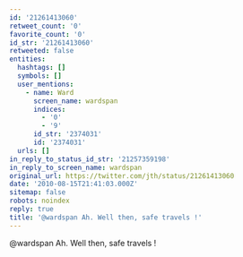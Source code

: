 ```yaml
---
id: '21261413060'
retweet_count: '0'
favorite_count: '0'
id_str: '21261413060'
retweeted: false
entities:
  hashtags: []
  symbols: []
  user_mentions:
    - name: Ward
      screen_name: wardspan
      indices:
        - '0'
        - '9'
      id_str: '2374031'
      id: '2374031'
  urls: []
in_reply_to_status_id_str: '21257359198'
in_reply_to_screen_name: wardspan
original_url: https://twitter.com/jth/status/21261413060
date: '2010-08-15T21:41:03.000Z'
sitemap: false
robots: noindex
reply: true
title: '@wardspan Ah. Well then, safe travels !'
---
```


@wardspan Ah. Well then, safe travels !